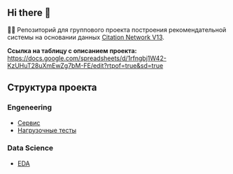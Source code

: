 ## Hi there 👋
🙋‍♀️ Репозиторий для группового проекта построения рекомендательной системы на основании данных [Citation Network V13](https://www.aminer.org/citation).

**Ссылка на таблицу с описанием проекта:** https://docs.google.com/spreadsheets/d/1rfngbj1W42-KzUHuT28uXmEwZg7bM-FE/edit?rtpof=true&sd=true

## Структура проекта
### Engeneering
- [Сервис](https://github.com/MADE-TEAM-PROJECT-1/citation_network_service)
- [Нагрузочные тесты](https://github.com/MADE-TEAM-PROJECT-1/service_load_tests)
### Data Science
- [EDA](https://github.com/MADE-TEAM-PROJECT-1/EDA)
